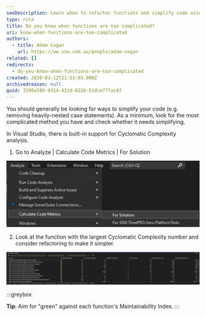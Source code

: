 ```yaml
---
seoDescription: Learn when to refactor functions and simplify code using Visual Studio's built-in Code Metrics tool and Cyclomatic Complexity analysis.
type: rule
title: Do you know when functions are too complicated?
uri: know-when-functions-are-too-complicated
authors:
  - title: Adam Cogan
    url: https://ww.ssw.com.au/people/adam-cogan
related: []
redirects:
  - do-you-know-when-functions-are-too-complicated
created: 2020-03-12T21:53:03.000Z
archivedreason: null
guid: 3198a586-9314-431d-8226-51dce77fac4f
---
```


You should generally be looking for ways to simplify your code (e.g. removing heavily-nested case statements). As a minimum, look for the most complicated method you have and check whether it needs simplifying.

In Visual Studio, there is built-in support for Cyclomatic Complexity analysis.

<!--endintro-->

1. Go to Analyze | Calculate Code Metrics | For Solution

![Figure: Launching the Code Metrics tool within Visual Studio](calculate_code_metrics.jpg 'Screenshot of how to launch the Code Metrics tool within Visual Studio')

2. Look at the function with the largest Cyclomatic Complexity number and consider refactoring to make it simpler.

![Figure: Results from cyclomatic analysis (and other analyses) give an indication of how complicated functions are](code_metrics_report.jpg 'Screenshot of the Code Metrics Results in Visual Studio')

:::greybox

**Tip:** Aim for "green" against each function's Maintainability Index.
:::

